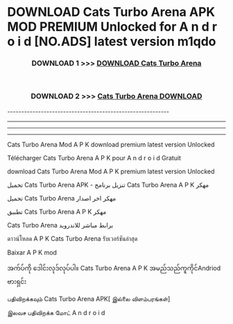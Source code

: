 # DOWNLOAD Cats Turbo Arena  APK MOD PREMIUM Unlocked for A n d r o i d [NO.ADS] latest version m1qdo 



<div align="center">

<h3>DOWNLOAD 1 >>> <a href="https://getmod2.web.app/?judul=Cats Turbo Arena ">DOWNLOAD Cats Turbo Arena </a></h3><br>

<h3>DOWNLOAD 2 >>> <a href="https://getmod2.web.app/?judul=Cats Turbo Arena ">Cats Turbo Arena  DOWNLOAD </a></h3>

</div>
----------------------------------------------------------

----------------------------------------------------------

----------------------------------------------------------

----------------------------------------------------------

Cats Turbo Arena  Mod A P K download premium latest version Unlocked

Télécharger Cats Turbo Arena  A P K pour A n d r o i d Gratuit

download Cats Turbo Arena  Mod A P K premium latest version Unlocked

تحميل Cats Turbo Arena  APK - تنزيل برنامج Cats Turbo Arena  A P K مهكر

تحميل Cats Turbo Arena  مهكر اخر اصدار

تطبيق Cats Turbo Arena  A P K مهكر

Cats Turbo Arena  برابط مباشر للاندرويد

ดาวน์โหลด A P K Cats Turbo Arena  รับเวอร์ชันล่าสุด

Baixar A P K mod

အက်ပ်ကို ဒေါင်းလုဒ်လုပ်ပါ။ Cats Turbo Arena  A P K အမည်သည်ကူကိုင်Andriod ဗားရှင်း

பதிவிறக்கவும் Cats Turbo Arena  APK[ இல்லை விளம்பரங்கள்] 
 
இலவச பதிவிறக்க மோட் A n d r o i d



